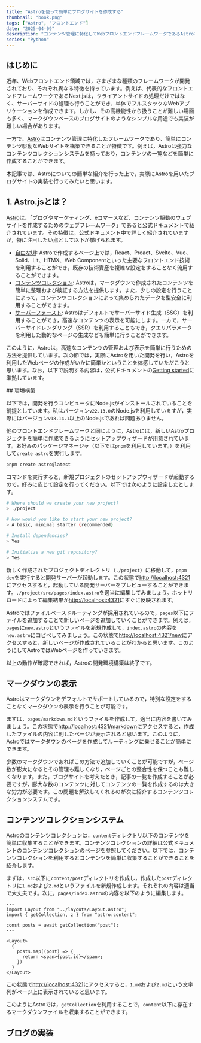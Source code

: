 ```yaml
---
title: "Astroを使って簡単にブログサイトを作成する"
thumbnail: "book.png"
tags: ["Astro", "フロントエンド"]
date: "2025-04-09"
description: "コンテンツ管理に特化してWebフロントエンドフレームワークであるAstroを紹介して，実際にAstroを利用したブログサイトの作成方法について説明します。"
series: "Python"
---
```


## はじめに

近年、Webフロントエンド領域では，さまざまな種類のフレームワークが開発されており、それぞれ異なる特徴を持っています。例えば、代表的なフロントエンドフレームワークであるNext.jsは，クライアントサイドの処理だけではなく、サーバーサイドの処理も行うことができ、単体でフルスタックなWebアプリケーションを作成できます。しかし、その高機能性から扱うことが難しい場面も多く、マークダウンベースのブログサイトのようなシンプルな用途でも実装が難しい場合があります。

一方で、[Astro](https://astro.build/)はコンテンツ管理に特化したフレームワークであり、簡単にコンテンツ駆動なWebサイトを構築できることが特徴です。例えば，Astroは強力なコンテンツコレクションシステムを持っており，コンテンツの一覧などを簡単に作成することができます。

本記事では、Astroについての簡単な紹介を行った上で，実際にAstroを用いたブログサイトの実装を行ってみたいと思います。

## 1. Astro.jsとは？

[Astro](https://astro.build/)は、「ブログやマーケティング、eコマースなど、コンテンツ駆動のウェブサイトを作成するためのウェブフレームワーク」であると公式ドキュメントで紹介されています。その特徴は，公式ドキュメント中で詳しく紹介されていますが，特に注目したい点として以下が挙げられます。

- [自由なUI](https://docs.astro.build/en/guides/framework-components/): Astroで作成するページ上では，React、Preact、Svelte、Vue、Solid、Lit、HTMX、Web Componentといった主要なフロントエンド技術を利用することができ，既存の技術資産を複雑な設定をすることなく流用することができます。
- [コンテンツコレクション](https://docs.astro.build/en/guides/content-collections/): Astroは，マークダウンで作成されたコンテンツを簡単に整理および検証する方法を提供します。また，少しの設定を行うことによって，コンテンツコレクションによって集められたデータを型安全に利用することができます。
- [サーバーファースト](https://docs.astro.build/ja/guides/on-demand-rendering/): Astroはデフォルトでサーバーサイド生成（SSG）を利用することができ，高速なコンテンツの表示を可能にします。一方で，サーバーサイドレンダリング（SSR）を利用することもでき，クエリパラメータを利用した動的なページの生成なども簡単に行うことができます。

このように，Astroは，高速なコンテンツの管理および表示を簡単に行うための方法を提供しています。次の節では，実際にAstroを用いた開発を行い，Astroを利用したWebページの作成がいかに簡単かということを体感していただこうと思います。なお，以下で説明する内容は，公式ドキュメントの[Getting started](https://docs.astro.build/en/getting-started/)に準拠しています。

## 環境構築

以下では，開発を行うコンピュータにNode.jsがインストールされていることを前提としています。私はバージョン`v22.13.0`のNode.jsを利用していますが，実際にはバージョン`v18.14.1`以上のNode.jsであれば問題ありません。

他のフロントエンドフレームワークと同じように，Astroには，新しいAstroプロジェクトを簡単に作成できるようにセットアップウィザードが用意されています。お好みのパッケージマネージャ（以下では`pnpm`を利用しています。）を利用して`create astro`を実行します。

```sh
pnpm create astro@latest
```

コマンドを実行すると，新規プロジェクトのセットアップウィザードが起動するので，好みに応じて設定を行ってください。以下では次のように設定したとします。

```sh
# Where should we create your new project?
> ./project

# How would you like to start your new project?
> A basic, minimal starter (recommended)

# Install dependencies?
> Yes

# Initialize a new git repository?
> Yes
```

新しく作成されたプロジェクトディレクトリ（`./project`）に移動して，`pnpm dev`を実行すると開発サーバーが起動します。この状態で[http://localhost:4321](http://localhost:4321/)にアクセスすると，起動している開発サーバーをプレビューすることができます。`./project/src/pages/index.astro`を適当に編集してみましょう。ホットリロードによって編集結果が[http://localhost:4321](http://localhost:4321/)にすぐに反映されます。

Astroではファイルベースドルーティングが採用されているので，`pages`以下にファイルを追加することで新しいページを追加していくことができます。例えば，`pages`に`new.astro`というファイルを新規作成して，`index.astro`の内容を`new.astro`にコピペしてみましょう。この状態で[http://localhost:4321/new](http://localhost:4321/new)にアクセスすると，新しいページが作成されていることがわかると思います。このようにしてAstroではWebページを作っていきます。

以上の動作が確認できれば，Astroの開発環境構築は終了です。

## マークダウンの表示

Astroはマークダウンをデフォルトでサポートしているので，特別な設定をすることなくマークダウンの表示を行うことが可能です。

まずは，`pages/markdown.md`というファイルを作成して，適当に内容を書いてみましょう。この状態で[http://localhost:4321/markdown](http://localhost:4321/markdown)にアクセスすると，作成したファイルの内容に則したページが表示されると思います。このように，Astroではマークダウンのページを作成してルーティングに乗せることが簡単にできます。

少数のマークダウンであればこの方法で追加していくことが可能ですが，ページ数が膨大になるとその管理も難しくなり，ページごとの整合性を保つことも難しくなります。また，ブログサイトを考えたとき，記事の一覧を作成することが必要ですが，膨大な数のコンテンツに対してコンテンツの一覧を作成するのは大きな労力が必要です。この問題を解決してくれるのが次に紹介するコンテンツコレクションシステムです。

## コンテンツコレクションシステム

Astroのコンテンツコレクションは，`content`ディレクトリ以下のコンテンツを簡単に収集することができます。コンテンツコレクションの詳細は公式ドキュメントの[コンテンツコレクションのページ](https://docs.astro.build/en/guides/content-collections/)を参照してください。以下では，コンテンツコレクションを利用するとコンテンツを簡単に収集することができることを紹介します。

まずは，`src`以下に`content/post`ディレクトリを作成し，作成した`post`ディレクトリに`1.md`および`2.md`というファイルを新規作成します。それぞれの内容は適当で大丈夫です。次に，`pages/index.astro`の内容を以下のように編集します。

```astro
---
import Layout from "../layouts/Layout.astro";
import { getCollection, z } from "astro:content";

const posts = await getCollection("post");
---

<Layout>
  {
    posts.map((post) => {
      return <span>{post.id}</span>;
    })
  }
</Layout>
```

この状態で[http://localhost:4321](http://localhost:4321)にアクセスすると，`1.md`および`2.md`という文字列がページ上に表示されていると思います。

このようにAstroでは，`getCollection`を利用することで，`content`以下に存在するマークダウンファイルを収集することができます。

## ブログの実装
